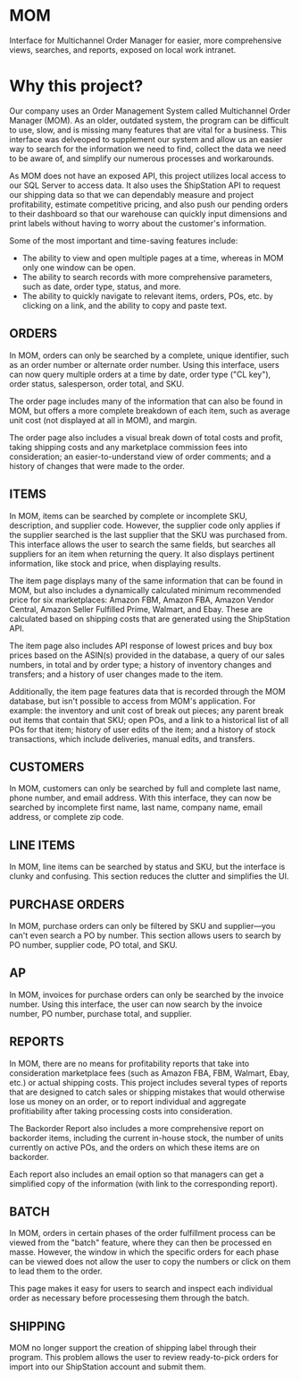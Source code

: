 # MOM
Interface for Multichannel Order Manager for easier, more comprehensive views, searches, and reports, exposed on local work intranet.

# Why this project?
Our company uses an Order Management System called Multichannel Order Manager (MOM). As an older, outdated system, the program can be difficult to use, slow, and is missing many features that are vital for a business. This interface was delveoped to supplement our system and allow us an easier way to search for the information we need to find, collect the data we need to be aware of, and simplify our numerous processes and workarounds.

As MOM does not have an exposed API, this project utilizes local access to our SQL Server to access data. It also uses the ShipStation API to request our shipping data so that we can dependably measure and project profitability, estimate competitive pricing, and also push our pending orders to their dashboard so that our warehouse can quickly input dimensions and print labels without having to worry about the customer's information.

Some of the most important and time-saving features include:
* The ability to view and open multiple pages at a time, whereas in MOM only one window can be open.
* The ability to search records with more comprehensive parameters, such as date, order type, status, and more.
* The ability to quickly navigate to relevant items, orders, POs, etc. by clicking on a link, and the ability to copy and paste text.

## ORDERS
In MOM, orders can only be searched by a complete, unique identifier, such as an order number or alternate order number. Using this interface, users can now query multiple orders at a time by date, order type ("CL key"), order status, salesperson, order total, and SKU.

The order page includes many of the information that can also be found in MOM, but offers a more complete breakdown of each item, such as average unit cost (not displayed at all in MOM), and margin.

The order page also includes a visual break down of total costs and profit, taking shipping costs and any marketplace commission fees into consideration; an easier-to-understand view of order comments; and a history of changes that were made to the order.

## ITEMS
In MOM, items can be searched by complete or incomplete SKU, description, and supplier code. However, the supplier code only applies if the supplier searched is the last supplier that the SKU was purchased from. This interface allows the user to search the same fields, but searches all suppliers for an item when returning the query. It also displays pertinent information, like stock and price, when displaying results.

The item page displays many of the same information that can be found in MOM, but also includes a dynamically calculated minimum recommended price for six marketplaces: Amazon FBM, Amazon FBA, Amazon Vendor Central, Amazon Seller Fulfilled Prime, Walmart, and Ebay. These are calculated based on shipping costs that are generated using the ShipStation API.

The item page also includes API response of lowest prices and buy box prices based on the ASIN(s) provided in the database, a query of our sales numbers, in total and by order type; a history of inventory changes and transfers; and a history of user changes made to the item.

Additionally, the item page features data that is recorded through the MOM database, but isn't possible to access from MOM's application. For example: the inventory and unit cost of break out pieces; any parent break out items that contain that SKU; open POs, and a link to a historical list of all POs for that item; history of user edits of the item; and a history of stock transactions, which include deliveries, manual edits, and transfers.

## CUSTOMERS
In MOM, customers can only be searched by full and complete last name, phone number, and email address. With this interface, they can now be searched by incomplete first name, last name, company name, email address, or complete zip code.

## LINE ITEMS
In MOM, line items can be searched by status and SKU, but the interface is clunky and confusing. This section reduces the clutter and simplifies the UI.

## PURCHASE ORDERS
In MOM, purchase orders can only be filtered by SKU and supplier&mdash;you can't even search a PO by number. This section allows users to search by PO number, supplier code, PO total, and SKU.

## AP
In MOM, invoices for purchase orders can only be searched by the invoice number. Using this interface, the user can now search by the invoice number, PO number, purchase total, and supplier.

## REPORTS
In MOM, there are no means for profitability reports that take into consideration marketplace fees (such as Amazon FBA, FBM, Walmart, Ebay, etc.) or actual shipping costs. This project includes several types of reports that are designed to catch sales or shipping mistakes that would otherwise lose us money on an order, or to report individual and aggregate profitiability after taking processing costs into consideration.

The Backorder Report also includes a more comprehensive report on backorder items, including the current in-house stock, the number of units currently on active POs, and the orders on which these items are on backorder.

Each report also includes an email option so that managers can get a simplified copy of the information (with link to the corresponding report).

## BATCH
In MOM, orders in certain phases of the order fulfillment process can be viewed from the "batch" feature, where they can then be processed en masse. However, the window in which the specific orders for each phase can be viewed does not allow the user to copy the numbers or click on them to lead them to the order.

This page makes it easy for users to search and inspect each individual order as necessary before processesing them through the batch.

## SHIPPING
MOM no longer support the creation of shipping label through their program. This problem allows the user to review ready-to-pick orders for import into our ShipStation account and submit them.